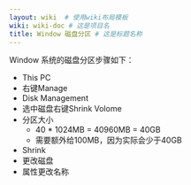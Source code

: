 ```yaml
---
layout: wiki  # 使用wiki布局模板
wiki: wiki-doc # 这是项目名
title: Window 磁盘分区 # 这是标题名称
---
```



Window 系统的磁盘分区步骤如下：  
- This PC
- 右键Manage
- Disk Management
- 选中磁盘右键Shrink Volome
- 分区大小
  - 40 * 1024MB = 40960MB = 40GB
  - 需要额外给100MB，因为实际会少于40GB
- Shrink
- 更改磁盘
- 属性更改名称